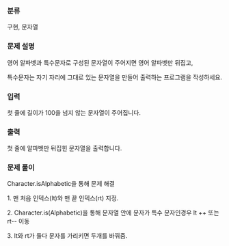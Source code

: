 ### 분류

구현, 문자열

### 문제 설명

<p>
영어 알파벳과 특수문자로 구성된 문자열이 주어지면 영어 알파벳만 뒤집고,
</p>
<p>  
특수문자는 자기 자리에 그대로 있는 문자열을 만들어 출력하는 프로그램을 작성하세요.
</p>

### 입력 

 <p>첫 줄에 길이가 100을 넘지 않는 문자열이 주어집니다.</p>

### 출력 

 <p>첫 줄에 알파벳만 뒤집힌 문자열을 출력합니다.</p>

### 문제 풀이
<p>Character.isAlphabetic을 통해 문제 해결 </p>
<p>1. 맨 처음 인덱스(lt)와 맨 끝 인덱스(rt) 지정. </p>
<p>2. Character.is(Alphabetic)을 통해 문자열 안에 문자가 특수 문자인경우 lt ++ 또는 rt-- 이동</p>
<p>3. lt와 rt가 둘다 문자를 가리키면 두개를 바꿔줌.</p>
